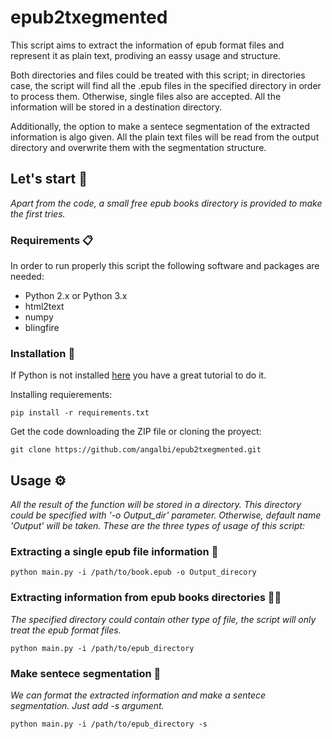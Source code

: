 # epub2txegmented
This script aims to extract the information of epub format files and represent it as plain text, prodiving an eassy usage and structure.

Both directories and files could be treated with this script; in directories case, the script will find all the .epub files in the specified directory in order to process them. Otherwise, single files also are accepted. All the information will be stored in a destination directory.

Additionally, the option to make a sentece segmentation of the extracted information is algo given. All the plain text files will be read from the output directory and overwrite them with the segmentation structure.

## Let's start 🚀

_Apart from the code, a small free epub books directory is provided to make the first tries._



### Requirements 📋

In order to run properly this script the following software and packages are needed:

* Python 2.x or Python 3.x
* html2text
* numpy
* blingfire


### Installation 🔧

If Python is not installed [here](https://github.com/purcellconsult/Python-Installation-Tutorial) you have a great tutorial to do it.

Installing requierements:

```
pip install -r requirements.txt
```

Get the code downloading the ZIP file or cloning the proyect:
```
git clone https://github.com/angalbi/epub2txegmented.git
```

## Usage ⚙️

_All the result of the function will be stored in a directory. This directory could be specified with '-o Output_dir' parameter. Otherwise, default name 'Output' will be taken. These are the three types of usage of this script:_

### Extracting a single epub file information 📖

```
python main.py -i /path/to/book.epub -o Output_direcory
```

### Extracting information from epub books directories :file_folder:📖

_The specified directory could contain other type of file, the script will only treat the epub format files._

```
python main.py -i /path/to/epub_directory 
```

### Make sentece segmentation :page_facing_up: 

_We can format the extracted information and make a sentece segmentation. Just add -s argument._

```
python main.py -i /path/to/epub_directory -s 
```



